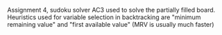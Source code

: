 Assignment 4, sudoku solver
AC3 used to solve the partially filled board. Heuristics used for variable selection in backtracking are "minimum remaining value" and "first available value" (MRV is usually much faster)
